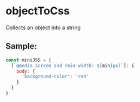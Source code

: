 # objectToCss
Collects an object into a string

## Sample:

```javascript
const miniJSS = {
  [`@media screen and (min-width: ${min}px)`]: {
    body: {
      'background-color': 'red'
    }
  }
}
```
